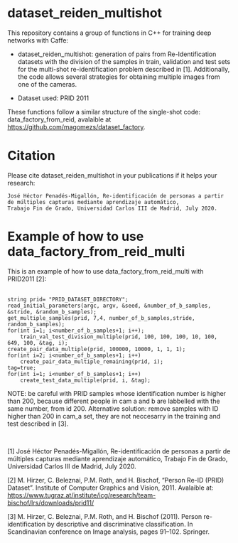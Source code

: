 # dataset_reiden_multishot

This repository contains a group of functions in C++ for training deep networks with Caffe:

- dataset_reiden_multishot: generation of pairs from Re-Identification datasets with the division of the samples in train, validation and test sets for the multi-shot re-identification problem described in [1]. Additionally, the code allows several strategies for obtaining multiple images from one of the cameras.

- Dataset used: PRID 2011

These functions follow a similar structure of the single-shot code: data_factory_from_reid, avalaible at https://github.com/magomezs/dataset_factory.


# Citation
Please cite dataset_reiden_multishot in your publications if it helps your research:

	José Héctor Penadés-Migallón, Re-identificación de personas a partir de múltiples capturas mediante aprendizaje automático, 
	Trabajo Fin de Grado, Universidad Carlos III de Madrid, July 2020.



# Example of how to use data_factory_from_reid_multi
This is an example of how to use data_factory_from_reid_multi with PRID2011 [2]:
 <br />
  <br />

	string prid= "PRID_DATASET_DIRECTORY"; 
	read_initial_parameters(argc, argv, &seed, &number_of_b_samples, &stride, &random_b_samples); 
	get_multiple_samples(prid, 7,4, number_of_b_samples,stride, random_b_samples); 
	for(int i=1; i<number_of_b_samples+1; i++);
		train_val_test_division_multiple(prid, 100, 100, 100, 10, 100, 649, 100, &tag, i);
	create_pair_data_multiple(prid, 100000, 10000, 1, 1, 1);
	for(int i=2; i<number_of_b_samples+1; i++)
		create_pair_data_multiple_remaining(prid, i);
	tag=true;
	for(int i=1; i<number_of_b_samples+1; i++)
		create_test_data_multiple(prid, i, &tag);
  
NOTE: be careful with PRID samples whose identification number is higher than 200, because different people in cam a and b are labbelled with the same number, from id 200. Alternative solution: remove samples with ID higher than 200 in cam_a set, they are not neccesarry in the training and test described in [3].

<br />

[1] José Héctor Penadés-Migallón, Re-identificación de personas a partir de múltiples capturas mediante aprendizaje automático, Trabajo Fin de Grado, Universidad Carlos III de Madrid, July 2020.

[2] M. Hirzer, C. Beleznai, P.M. Roth, and H. Bischof, “Person Re-ID (PRID) Dataset”. Institute of Computer Graphics and Vision, 2011. Avalaible at: https://www.tugraz.at/institute/icg/research/team-bischof/lrs/downloads/prid11/

[3] M. Hirzer, C. Beleznai, P.M. Roth, and H. Bischof (2011). Person re-identification by descriptive and discriminative classification. In Scandinavian conference on Image analysis, pages 91–102. Springer.
    
